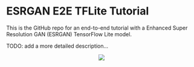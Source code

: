 # ESRGAN E2E TFLite Tutorial

This is the GitHub repo for an end-to-end tutorial with a Enhanced Super Resolution GAN (ESRGAN) TensorFlow Lite model.

TODO: add a more detailed description...

<div align="center"><img src="https://i.ibb.co/ZXtwJjV/Webp-net-resizeimage.png"></img></div>
